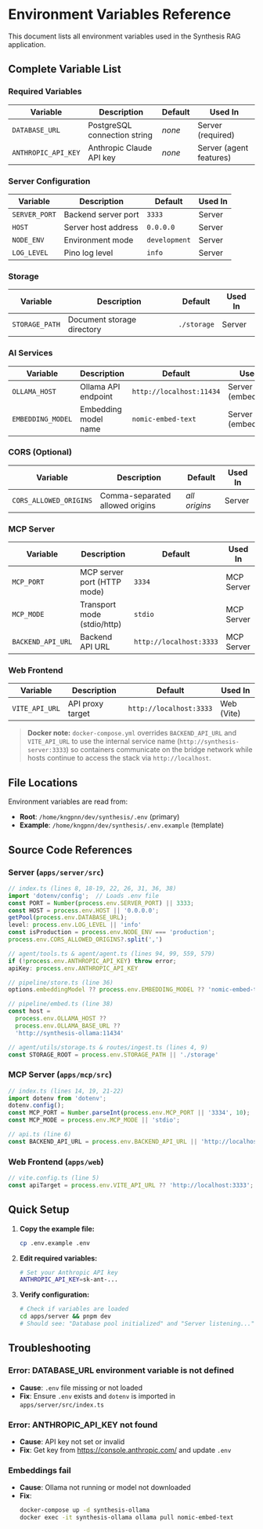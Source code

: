 # Environment Variables Reference

This document lists all environment variables used in the Synthesis RAG application.

## Complete Variable List

### Required Variables

| Variable | Description | Default | Used In |
|----------|-------------|---------|---------|
| `DATABASE_URL` | PostgreSQL connection string | *none* | Server (required) |
| `ANTHROPIC_API_KEY` | Anthropic Claude API key | *none* | Server (agent features) |

### Server Configuration

| Variable | Description | Default | Used In |
|----------|-------------|---------|---------|
| `SERVER_PORT` | Backend server port | `3333` | Server |
| `HOST` | Server host address | `0.0.0.0` | Server |
| `NODE_ENV` | Environment mode | `development` | Server |
| `LOG_LEVEL` | Pino log level | `info` | Server |

### Storage

| Variable | Description | Default | Used In |
|----------|-------------|---------|---------|
| `STORAGE_PATH` | Document storage directory | `./storage` | Server |

### AI Services

| Variable | Description | Default | Used In |
|----------|-------------|---------|---------|
| `OLLAMA_HOST` | Ollama API endpoint | `http://localhost:11434` | Server (embeddings) |
| `EMBEDDING_MODEL` | Embedding model name | `nomic-embed-text` | Server (embeddings) |

### CORS (Optional)

| Variable | Description | Default | Used In |
|----------|-------------|---------|---------|
| `CORS_ALLOWED_ORIGINS` | Comma-separated allowed origins | *all origins* | Server |

### MCP Server

| Variable | Description | Default | Used In |
|----------|-------------|---------|---------|
| `MCP_PORT` | MCP server port (HTTP mode) | `3334` | MCP Server |
| `MCP_MODE` | Transport mode (stdio/http) | `stdio` | MCP Server |
| `BACKEND_API_URL` | Backend API URL | `http://localhost:3333` | MCP Server |

### Web Frontend

| Variable | Description | Default | Used In |
|----------|-------------|---------|---------|
| `VITE_API_URL` | API proxy target | `http://localhost:3333` | Web (Vite) |

> **Docker note:** `docker-compose.yml` overrides `BACKEND_API_URL` and `VITE_API_URL` to use the internal service name (`http://synthesis-server:3333`) so containers communicate on the bridge network while hosts continue to access the stack via `http://localhost`.

## File Locations

Environment variables are read from:
- **Root**: `/home/kngpnn/dev/synthesis/.env` (primary)
- **Example**: `/home/kngpnn/dev/synthesis/.env.example` (template)

## Source Code References

### Server (`apps/server/src`)
```typescript
// index.ts (lines 8, 18-19, 22, 26, 31, 36, 38)
import 'dotenv/config';  // Loads .env file
const PORT = Number(process.env.SERVER_PORT) || 3333;
const HOST = process.env.HOST || '0.0.0.0';
getPool(process.env.DATABASE_URL);
level: process.env.LOG_LEVEL || 'info'
const isProduction = process.env.NODE_ENV === 'production';
process.env.CORS_ALLOWED_ORIGINS?.split(',')

// agent/tools.ts & agent/agent.ts (lines 94, 99, 559, 579)
if (!process.env.ANTHROPIC_API_KEY) throw error;
apiKey: process.env.ANTHROPIC_API_KEY

// pipeline/store.ts (line 36)
options.embeddingModel ?? process.env.EMBEDDING_MODEL ?? 'nomic-embed-text'

// pipeline/embed.ts (line 38)
const host =
  process.env.OLLAMA_HOST ??
  process.env.OLLAMA_BASE_URL ??
  'http://synthesis-ollama:11434'

// agent/utils/storage.ts & routes/ingest.ts (lines 4, 9)
const STORAGE_ROOT = process.env.STORAGE_PATH || './storage'
```

### MCP Server (`apps/mcp/src`)
```typescript
// index.ts (lines 14, 19, 21-22)
import dotenv from 'dotenv';
dotenv.config();
const MCP_PORT = Number.parseInt(process.env.MCP_PORT || '3334', 10);
const MCP_MODE = process.env.MCP_MODE || 'stdio';

// api.ts (line 6)
const BACKEND_API_URL = process.env.BACKEND_API_URL || 'http://localhost:3333';
```

### Web Frontend (`apps/web`)
```typescript
// vite.config.ts (line 5)
const apiTarget = process.env.VITE_API_URL ?? 'http://localhost:3333';
```

## Quick Setup

1. **Copy the example file:**
   ```bash
   cp .env.example .env
   ```

2. **Edit required variables:**
   ```bash
   # Set your Anthropic API key
   ANTHROPIC_API_KEY=sk-ant-...
   ```

3. **Verify configuration:**
   ```bash
   # Check if variables are loaded
   cd apps/server && pnpm dev
   # Should see: "Database pool initialized" and "Server listening..."
   ```

## Troubleshooting

### Error: DATABASE_URL environment variable is not defined
- **Cause**: `.env` file missing or not loaded
- **Fix**: Ensure `.env` exists and `dotenv` is imported in `apps/server/src/index.ts`

### Error: ANTHROPIC_API_KEY not found
- **Cause**: API key not set or invalid
- **Fix**: Get key from https://console.anthropic.com/ and update `.env`

### Embeddings fail
- **Cause**: Ollama not running or model not downloaded
- **Fix**: 
  ```bash
  docker-compose up -d synthesis-ollama
  docker exec -it synthesis-ollama ollama pull nomic-embed-text
  ```
